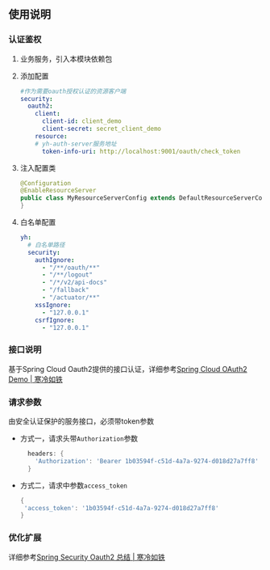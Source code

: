 ## 使用说明


### 认证鉴权

  1. 业务服务，引入本模块依赖包
  
  2. 添加配置

     ```yaml
     #作为需要oauth授权认证的资源客户端
     security:
       oauth2:
         client:
           client-id: client_demo
           client-secret: secret_client_demo
         resource:
         # yh-auth-server服务地址
           token-info-uri: http://localhost:9001/oauth/check_token
     ```

  3. 注入配置类

     ```java
     @Configuration
     @EnableResourceServer
     public class MyResourceServerConfig extends DefaultResourceServerConfig {
     }
     ```

  4. 白名单配置
  
        ```yaml
        yh:
          # 白名单路径
          security:
            authIgnore:
              - "/**/oauth/**"
              - "/**/logout"
              - "/*/v2/api-docs"
              - "/fallback"
              - "/actuator/**"
            xssIgnore:
              - "127.0.0.1"
            csrfIgnore:
              - "127.0.0.1"
        ```
        





### 接口说明

基于Spring Cloud Oauth2提供的接口认证，详细参考[Spring Cloud OAuth2 Demo | 寒冷如铁](https://huhuhan.github.io/blog/views/spring/oauth2.html)



### 请求参数


由安全认证保护的服务接口，必须带token参数

- 方式一，请求头带`Authorization`参数

  ```go
    headers: { 
      'Authorization': 'Bearer 1b03594f-c51d-4a7a-9274-d018d27a7ff8'
    }
  ```

- 方式二，请求中参数`access_token`

  ```go
  {
   'access_token': '1b03594f-c51d-4a7a-9274-d018d27a7ff8' 
  }
  ```



### 优化扩展

详细参考[Spring Security Oauth2 总结 | 寒冷如铁 ](https://huhuhan.github.io/blog/views/spring/spring-security-oauth2.html)

